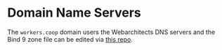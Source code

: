 Domain Name Servers
===================

The `workers.coop` domain users the Webarchitects DNS servers and the Bind 9
zone file can be edited via [this
repo](https://git.coop/dns/worker-coop-dns/zonefiles).
